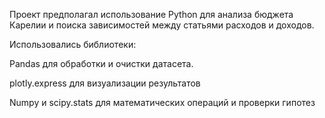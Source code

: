 Проект предполагал использование Python для анализа бюджета Карелии и поиска зависимостей между статьями расходов и доходов.

Использовались библиотеки:

Pandas для обработки и очистки датасета.

plotly.express для визуализации результатов

Numpy и scipy.stats для математических операций и проверки гипотез
